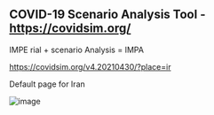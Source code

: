 ## COVID-19 Scenario Analysis Tool - https://covidsim.org/

IMPE rial + scenario Analysis = IMPA

https://covidsim.org/v4.20210430/?place=ir

Default page for Iran

![image](https://user-images.githubusercontent.com/30849720/119897623-8bffe380-bef5-11eb-8378-056ef64ff732.png)
